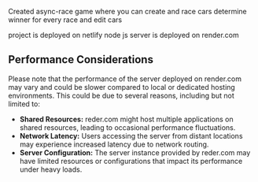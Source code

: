 Created async-race game where you can create and race cars
determine winner for every race and edit cars

project is deployed on netlify node js server is deployed on render.com

## Performance Considerations

Please note that the performance of the server deployed on render.com may vary and could be slower compared to local or dedicated hosting environments. This could be due to several reasons, including but not limited to:

- **Shared Resources:** reder.com might host multiple applications on shared resources, leading to occasional performance fluctuations.
- **Network Latency:** Users accessing the server from distant locations may experience increased latency due to network routing.
- **Server Configuration:** The server instance provided by reder.com may have limited resources or configurations that impact its performance under heavy loads.
